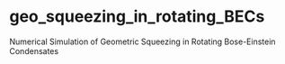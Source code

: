 # geo_squeezing_in_rotating_BECs
Numerical Simulation of Geometric Squeezing in Rotating Bose-Einstein Condensates
